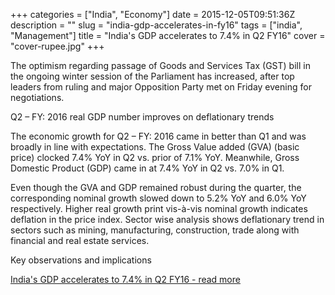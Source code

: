 +++
categories = ["India", "Economy"]
date = 2015-12-05T09:51:36Z
description = ""
slug = "india-gdp-accelerates-in-fy16"
tags = ["india", "Management"]
title = "India's GDP accelerates to 7.4% in Q2 FY16"
cover = "cover-rupee.jpg"
+++


The optimism regarding passage of Goods and Services Tax (GST) bill in the ongoing winter session of the Parliament has increased, after top leaders from ruling and major Opposition Party met on Friday evening for negotiations.

Q2 – FY: 2016 real GDP number improves on deflationary trends

The economic growth for Q2 – FY: 2016 came in better than Q1 and was broadly in line with expectations. The Gross Value added (GVA) (basic price) clocked 7.4% YoY in Q2 vs. prior of 7.1% YoY. Meanwhile, Gross Domestic Product (GDP) came in at 7.4% YoY in Q2 vs. 7.0% in Q1.

Even though the GVA and GDP remained robust during the quarter, the corresponding nominal growth slowed down to 5.2% YoY and 6.0% YoY respectively. Higher real growth print vis-à-vis nominal growth indicates deflation in the price index. Sector wise analysis shows deflationary trend in sectors such as mining, manufacturing, construction, trade along with financial and real estate services.

Key observations and implications 

<a href="https://www.icicibank.com/wealth-management/insights/wealth-overview.page?insightcategory=Article&insightid=insight-indias-gdp-accelerates-to-74-in-q2-fy16-20150412140248503#IEU" target="_new">India's GDP accelerates to 7.4% in Q2 FY16 - read more</a>

